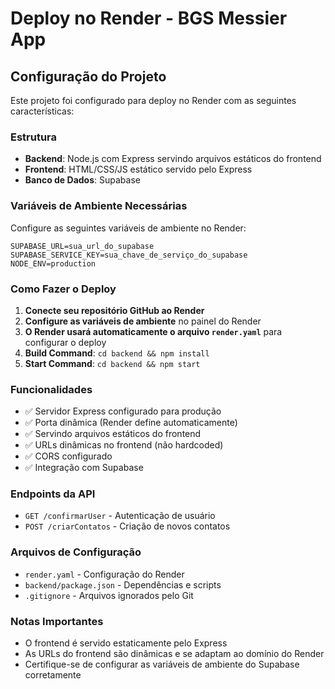 # Deploy no Render - BGS Messier App

## Configuração do Projeto

Este projeto foi configurado para deploy no Render com as seguintes características:

### Estrutura
- **Backend**: Node.js com Express servindo arquivos estáticos do frontend
- **Frontend**: HTML/CSS/JS estático servido pelo Express
- **Banco de Dados**: Supabase

### Variáveis de Ambiente Necessárias

Configure as seguintes variáveis de ambiente no Render:

```
SUPABASE_URL=sua_url_do_supabase
SUPABASE_SERVICE_KEY=sua_chave_de_serviço_do_supabase
NODE_ENV=production
```

### Como Fazer o Deploy

1. **Conecte seu repositório GitHub ao Render**
2. **Configure as variáveis de ambiente** no painel do Render
3. **O Render usará automaticamente o arquivo `render.yaml`** para configurar o deploy
4. **Build Command**: `cd backend && npm install`
5. **Start Command**: `cd backend && npm start`

### Funcionalidades

- ✅ Servidor Express configurado para produção
- ✅ Porta dinâmica (Render define automaticamente)
- ✅ Servindo arquivos estáticos do frontend
- ✅ URLs dinâmicas no frontend (não hardcoded)
- ✅ CORS configurado
- ✅ Integração com Supabase

### Endpoints da API

- `GET /confirmarUser` - Autenticação de usuário
- `POST /criarContatos` - Criação de novos contatos

### Arquivos de Configuração

- `render.yaml` - Configuração do Render
- `backend/package.json` - Dependências e scripts
- `.gitignore` - Arquivos ignorados pelo Git

### Notas Importantes

- O frontend é servido estaticamente pelo Express
- As URLs do frontend são dinâmicas e se adaptam ao domínio do Render
- Certifique-se de configurar as variáveis de ambiente do Supabase corretamente
